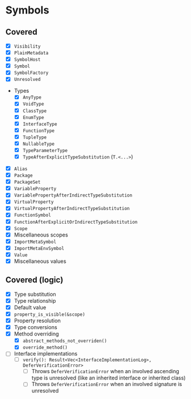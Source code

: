 # Symbols

## Covered

* [x] `Visibility`
* [x] `PlainMetadata`
* [x] `SymbolHost`
* [x] `Symbol`
* [x] `SymbolFactory`
* [x] `Unresolved`
* Types
  * [x] `AnyType`
  * [x] `VoidType`
  * [x] `ClassType`
  * [x] `EnumType`
  * [x] `InterfaceType`
  * [x] `FunctionType`
  * [x] `TupleType`
  * [x] `NullableType`
  * [x] `TypeParameterType`
  * [x] `TypeAfterExplicitTypeSubstitution` (`T.<...>`)
* [x] `Alias`
* [x] `Package`
* [x] `PackageSet`
* [x] `VariableProperty`
* [x] `VariablePropertyAfterIndirectTypeSubstitution`
* [x] `VirtualProperty`
* [x] `VirtualPropertyAfterIndirectTypeSubstitution`
* [x] `FunctionSymbol`
* [x] `FunctionAfterExplicitOrIndirectTypeSubstitution`
* [x] `Scope`
* [x] Miscellaneous scopes
* [x] `ImportMetaSymbol`
* [x] `ImportMetaEnvSymbol`
* [x] `Value`
* [x] Miscellaneous values

## Covered (logic)

* [x] Type substitution
* [x] Type relationship
* [x] Default value
* [x] `property_is_visible(&scope)`
* [x] Property resolution
* [x] Type conversions
* [x] Method overriding
  * [x] `abstract_methods_not_overriden()`
  * [x] `override_method()`
* [ ] Interface implementations
  * [ ] `verify(): Result<Vec<InterfaceImplementationLog>, DeferVerificationError>`
    * [ ] Throws `DeferVerificationError` when an involved ascending type is unresolved (like an inherited interface or inherited class)
    * [ ] Throws `DeferVerificationError` when an involved signature is unresolved